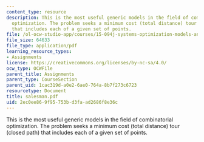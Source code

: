 ```yaml
---
content_type: resource
description: This is the most useful generic models in the field of combinatorial
  optimization. The problem seeks a minimum cost (total distance) tour (closed path)
  that includes each of a given set of points.
file: /ol-ocw-studio-app/courses/15-094j-systems-optimization-models-and-computation-sma-5223-spring-2004/2ec0ee869f95753bd3faad2686f8e36c_salesman.pdf
file_size: 64633
file_type: application/pdf
learning_resource_types:
- Assignments
license: https://creativecommons.org/licenses/by-nc-sa/4.0/
ocw_type: OCWFile
parent_title: Assignments
parent_type: CourseSection
parent_uid: 1cac319d-a0e2-6ae0-764a-8b7f273c6723
resourcetype: Document
title: salesman.pdf
uid: 2ec0ee86-9f95-753b-d3fa-ad2686f8e36c
---
```

This is the most useful generic models in the field of combinatorial optimization. The problem seeks a minimum cost (total distance) tour (closed path) that includes each of a given set of points.